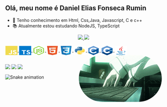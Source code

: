 ## Olá, meu nome é Daniel Elias Fonseca Rumin 

- 🌱 Tenho conhecimento em Html, Css,Java, Javascript, C e c++
- 📚 Atualmente estou estudando NodeJS, TypeScript

<div align="center">
  <a href="https://github.com/MrBElga">
  <img height="180em" src="https://github-readme-stats.vercel.app/api?username=MrBElga&show_icons=true&theme=radical&include_all_commits=true&count_private=true"/>
  <img height="180em" src="https://github-readme-stats.vercel.app/api/top-langs/?username=MrBElga&layout=compact&langs_count=15&theme=radical"/>
</div>

<div style="display: inline_block"><br>
  <img align="center" alt="Js" height="30" width="40" src="https://raw.githubusercontent.com/devicons/devicon/master/icons/javascript/javascript-plain.svg">
  <img align="center" alt="Ts" height="30" width="40" src="https://raw.githubusercontent.com/devicons/devicon/master/icons/typescript/typescript-plain.svg">
  <img align="center" alt="Node" height="30" width="40" src="https://github.com/devicons/devicon/blob/master/icons/nodejs/nodejs-original.svg">
  <img align="center" alt="HTML" height="30" width="40" src="https://raw.githubusercontent.com/devicons/devicon/master/icons/html5/html5-original.svg">
  <img align="center" alt="CSS" height="30" width="40" src="https://raw.githubusercontent.com/devicons/devicon/master/icons/css3/css3-original.svg">
  <img align="center" alt="Rafa-Python" height="30" width="40" src="https://raw.githubusercontent.com/devicons/devicon/master/icons/python/python-original.svg">
  <img align="center" alt="C" height="30" width="40" src="https://github.com/devicons/devicon/blob/master/icons/c/c-original.svg">
  <img align="center" alt="C++" height="30" width="40" src="https://github.com/devicons/devicon/blob/master/icons/cplusplus/cplusplus-original.svg">
  <img align="center" alt="C" height="30" width="40" src="https://github.com/devicons/devicon/blob/master/icons/java/java-original.svg">
  
  
  <img align="right" alt="pic" height="150" style="border-radius:100px;" src="https://github.com/MrBElga/MrBElga/blob/main/.github/workflows/12.gif?width=676&height=676&border-radius=100px">
</div>
  
  ##
 
<div> 
  <a href="https://instagram.com/zbelga" target="_blank"><img src="https://img.shields.io/badge/-Instagram-%23E4405F?style=for-the-badge&logo=instagram&logoColor=white" target="_blank"></a>
  <a href = "danieleliasrumin@gmail.com"><img src="https://img.shields.io/badge/-Gmail-%23333?style=for-the-badge&logo=gmail&logoColor=white" target="_blank"></a>
  <a href="https://www.linkedin.com/in/daniel-elias-fonseca-rumin-75656a186/" target="_blank"><img src="https://img.shields.io/badge/-LinkedIn-%230077B5?style=for-the-badge&logo=linkedin&logoColor=white" target="_blank"></a> 
 
   ![Snake animation](https://github.com/MrBElga/MrBElga/blob/output/github-contribution-grid-snake.svg)
 
</div>
